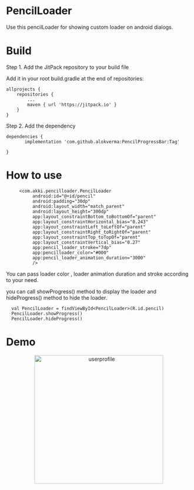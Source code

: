 # PencilLoader
Use this pencilLoader for showing custom loader on android dialogs.

# Build

Step 1. Add the JitPack repository to your build file

Add it in your root build.gradle at the end of repositories:

	allprojects {
		repositories {
			...
			maven { url 'https://jitpack.io' }
		}
	}
  
  Step 2. Add the dependency
  
	dependencies {
	       implementation 'com.github.alokverma:PencilProgressBar:Tag'

	}
  
   # How to use
  
         <com.akki.pencilloader.PencilLoader
              android:id="@+id/pencil"
              android:padding="30dp"
              android:layout_width="match_parent"
              android:layout_height="300dp"
              app:layout_constraintBottom_toBottomOf="parent"
              app:layout_constraintHorizontal_bias="0.243"
              app:layout_constraintLeft_toLeftOf="parent"
              app:layout_constraintRight_toRightOf="parent"
              app:layout_constraintTop_toTopOf="parent"
              app:layout_constraintVertical_bias="0.27"
              app:pencil_loader_stroke="7dp"
              app:pencilloader_color="#000"
              app:pencil_loader_animation_duration="3000"
              />

You can pass loader color , loader animation duration and stroke according to your need.

you can call showProgress() method to display the loader and hideProgress() method to hide the loader.
	
	  val PencilLoader = findViewById<PencilLoader>(R.id.pencil)
	  PencilLoader.showProgress()
	  PencilLoader.hideProgress()
	  
  
 # Demo 
  <p align="center">
  <img src="https://user-images.githubusercontent.com/7018540/99263341-0cf26a00-2845-11eb-94a4-8ad578ad29ad.gif" width="350" title="userprofile">
  </p>

  
